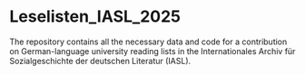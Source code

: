 # Leselisten_IASL_2025
The repository contains all the necessary data and code for a contribution on German-language university reading lists in the Internationales Archiv für Sozialgeschichte der deutschen Literatur (IASL).
